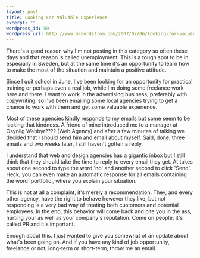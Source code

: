 ```yaml
--- 
layout: post
title: Looking For Valuable Experience
excerpt: ""
wordpress_id: 59
wordpress_url: http://www.mrnordstrom.com/2007/07/06/looking-for-valuable-experience/
---
```

There's a good reason why I'm not posting in this category so often these days and that reason is called unemployment. This is a tough spot to be in, especially in Sweden, but at the same time it's an opportunity to learn how to make the most of the situation and maintain a positive attitude.

Since I quit school in June, I've been looking for an opportunity for practical training or perhaps even a real job, while I'm doing some freelance work here and there. I want to work in the advertising business, preferably with copywriting, so I've been emailing some local agencies trying to get a chance to work with them and get some valuable experience.

<!--more-->Most of these agencies kindly responds to my emails but some seem to be lacking that kindness. A friend of mine introduced me to a manager at Osynlig Webbyr???? (Web Agency) and after a few minutes of talking we decided that I should send him and email about myself. Said, done, three emails and two weeks later, I still haven't gotten a reply.

I understand that web and design agencies has a gigantic inbox but I still think that they should take the time to reply to every email they get. At takes about one second to type the word 'no' and another second to click 'Send'. Heck, you can even make an automatic response for all emails containing the word 'portfolio', where you explain your situation.

This is not at all a complaint, it's merely a recommendation. They, and every other agency, have the right to behave however they like, but not responding is a very bad way of treating both customers and potential employees. In the end, this behavior will come back and bite you in the ass, hurting your as well as your company's reputation. Come on people, it's called PR and it's important.

Enough about this. I just wanted to give you somewhat of an update about what's been going on. And if you have any kind of job opportunity, freelance or not, long-term or short-term, throw me an email.
